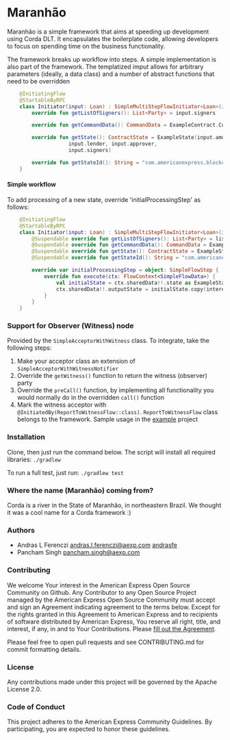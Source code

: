 # Maranhão

Maranhão is a simple framework that aims at speeding up development using Corda DLT. It encapsulates the
boilerplate code, allowing developers to focus on spending time on the business functionality.


The framework breaks up workflow into steps. A simple implementation is also part of the framework. The templatized
imput allows for arbitrary parameters (ideally, a data class) and a number of abstract functions that need to be overridden

```kotlin
    @InitiatingFlow
    @StartableByRPC
    class Initiator(input: Loan) : SimpleMultiStepFlowInitiator<Loan>(input) {
        override fun getListOfSigners(): List<Party> = input.signers

        override fun getCommandData(): CommandData = ExampleContract.Commands.Request()

        override fun getState(): ContractState = ExampleState(input.amount, input.borrower,
                    input.lender, input.approver,
                    input.signers)

        override fun getStateId(): String = "com.americanexpress.blockchain.example.state.ExampleState"
    }
```

#### Simple workflow

To add processing of a new state, override 'initialProcessingStep' as follows:

```kotlin
    @InitiatingFlow
    @StartableByRPC
    class Initiator(input: Loan) : SimpleMultiStepFlowInitiator<Loan>(input) {
        @Suspendable override fun getListOfSigners(): List<Party> = listOf(input.lender, input.approver)
        @Suspendable override fun getCommandData(): CommandData = ExampleContract.Commands.Request()
        @Suspendable override fun getState(): ContractState = ExampleState(input.amount, input.lender, input.approver)
        @Suspendable override fun getStateId(): String = "com.americanexpress.blockchain.example.contract.ExampleContract"

        override var initialProcessingStep = object: SimpleFlowStep {
            override fun execute(ctx: FlowContext<SimpleFlowData>) {
                val initialState = ctx.sharedData!!.state as ExampleState
                ctx.sharedData!!.outputState = initialState.copy(interestRate = 0.05F)
            }
        }
    }

```

### Support for Observer (Witness) node

Provided by the `SimpleAcceptorWithWitness` class. To integrate, take the following steps:

1. Make your acceptor class an extension of `SimpleAcceptorWithWitnessNotifier`
2. Override the `getWitness()` function to return the witness (observer) party
3. Override the `preCall()` function, by implementing all functionality you would normally
do in the overridden `call()` function
4. Mark the witness acceptor with `@InitiatedBy(ReportToWitnessFlow::class)`. 
`ReportToWitnessFlow` class belongs to the framework. Sample usage in the 
[example](./example/src/main/kotlin/com.americanexpress.blockchain.example/flow/DummyPayoffLoan.kt) 
project

### Installation

Clone, then just run the command below. The script will install all required libraries: `./gradlew`
 

To run a full test, just run: `./gradlew test`
 
### Where the name (Maranhão) coming from?
 
 Corda is a river in the State of Maranhão, in northeastern Brazil. 
 We thought it was a cool name for a Corda framework :)
 
### Authors

* Andras L Ferenczi <andras.l.ferenczi@aexp.com> [andrasfe](https://github.com/andrasfe)
* Pancham Singh <pancham.singh@aexp.com> 

### Contributing

We welcome Your interest in the American Express Open Source Community on Github. 
Any Contributor to any Open Source Project managed by the American Express Open Source Community 
must accept and sign an Agreement indicating agreement to the terms below. 
Except for the rights granted in this Agreement to American Express and to recipients of software 
distributed by American Express, You reserve all right, title, and interest, if any, in and to 
Your Contributions. Please [fill out the Agreement](https://cla-assistant.io/americanexpress/maranhao).

Please feel free to open pull requests and see CONTRIBUTING.md for commit formatting details.

### License
Any contributions made under this project will be governed by the Apache License 2.0.

### Code of Conduct
This project adheres to the American Express Community Guidelines. 
By participating, you are expected to honor these guidelines.
